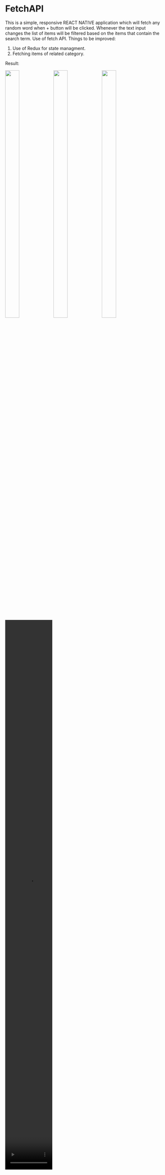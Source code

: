 # FetchAPI
This is a simple, responsive REACT NATIVE application which will fetch any random word when + button will be clicked.
Whenever the text input changes the list of items will be filtered based on the items that contain the search term.
Use of fetch API.
Things to be improved:
1. Use of Redux for state managment.
2. Fetching items of related category.

Result:


<div>
<img src="https://user-images.githubusercontent.com/79095428/176216647-4bba71eb-ea70-4a14-a5ee-bf5f207790a7.jpeg" width=30% height= 45% text-align="center"/>
<img src="https://user-images.githubusercontent.com/79095428/176217454-1dba3157-4d3f-44c7-adbc-31bfc201db58.jpeg" width=30% height=45%/>
<img src="https://user-images.githubusercontent.com/79095428/176217459-54e8614d-f5b1-4b3a-864c-eb79c8205a1a.jpeg" width=30% height=45%/>
</div>
<div>
<video src="https://user-images.githubusercontent.com/79095428/176220213-467bf9d4-bb33-427b-91be-be862fddeeea.mp4" width="30%" height="45%"/>

</div>
